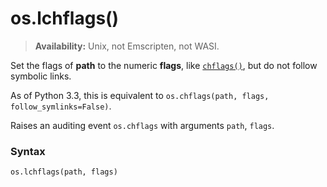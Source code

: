 # os.lchflags()

> **Availability:** Unix, not Emscripten, not WASI.

Set the flags of **path** to the numeric **flags**, like [`chflags()`](/modules/os/chflags.md), but do not follow symbolic links.

As of Python 3.3, this is equivalent to `os.chflags(path, flags, follow_symlinks=False)`.

Raises an auditing event `os.chflags` with arguments `path`, `flags`.

### Syntax

```python
os.lchflags(path, flags)
```